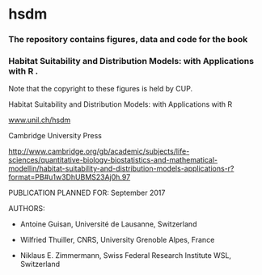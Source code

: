 # hsdm 
### The repository contains figures, data and code for the book 
### Habitat Suitability and Distribution Models: with Applications with R .

Note that the copyright to these figures is held by CUP.

Habitat Suitability and Distribution Models: 
with Applications with R

www.unil.ch/hsdm


Cambridge University Press

http://www.cambridge.org/gb/academic/subjects/life-sciences/quantitative-biology-biostatistics-and-mathematical-modellin/habitat-suitability-and-distribution-models-applications-r?format=PB#u1w3DhUBMS23Aj0h.97

PUBLICATION PLANNED FOR: September 2017
 

AUTHORS:

- Antoine Guisan, Université de Lausanne, Switzerland

- Wilfried Thuiller, CNRS, University Grenoble Alpes, France

- Niklaus E. Zimmermann, Swiss Federal Research Institute WSL, Switzerland



